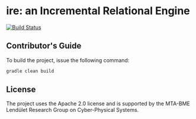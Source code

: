 # ire: an Incremental Relational Engine

[![Build Status](https://travis-ci.org/FTSRG/ire.svg)](https://travis-ci.org/FTSRG/ire)

## Contributor's Guide

To build the project, issue the following command:

```bash
gradle clean build
```

## License

The project uses the Apache 2.0 license and is supported by the MTA-BME Lendület Research Group on Cyber-Physical Systems.
